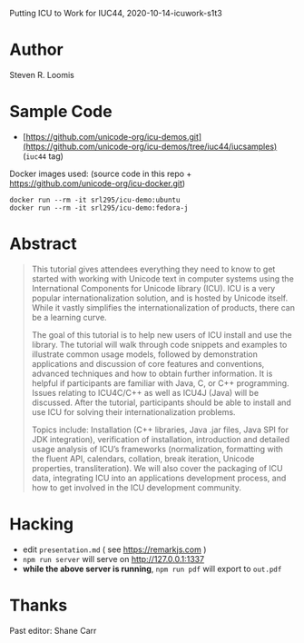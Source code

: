 Putting ICU to Work for IUC44, 2020-10-14-icuwork-s1t3
###

Author
===

Steven R. Loomis

Sample Code
===

- [https://github.com/unicode-org/icu-demos.git](https://github.com/unicode-org/icu-demos/tree/iuc44/iucsamples) (`iuc44` tag)

Docker images used: (source code in this repo + <https://github.com/unicode-org/icu-docker.git>)
```shell
docker run --rm -it srl295/icu-demo:ubuntu
docker run --rm -it srl295/icu-demo:fedora-j
```

Abstract
===

>This tutorial gives attendees everything they need to know to get started with working with Unicode text in computer systems using the International Components for Unicode library (ICU). ICU is a very popular internationalization solution, and is hosted by Unicode itself. While it vastly simplifies the internationalization of products, there can be a learning curve.
>
>The goal of this tutorial is to help new users of ICU install and use the library. The tutorial will walk through code snippets and examples to illustrate common usage models, followed by demonstration applications and discussion of core features and conventions, advanced techniques and how to obtain further information. It is helpful if participants are familiar with Java, C, or C++ programming. Issues relating to ICU4C/C++ as well as ICU4J (Java) will be discussed. After the tutorial, participants should be able to install and use ICU for solving their internationalization problems.
>
>Topics include: Installation (C++ libraries, Java .jar files, Java SPI for JDK integration), verification of installation, introduction and detailed usage analysis of ICU’s frameworks (normalization, formatting with the fluent API, calendars, collation, break iteration, Unicode properties, transliteration). We will also cover the packaging of ICU data, integrating ICU into an applications development process, and how to get involved in the ICU development community.


Hacking
===

- edit `presentation.md` ( see https://remarkjs.com )
- `npm run server`  will serve on http://127.0.0.1:1337
- **while the above server is running**, `npm run pdf` will export to `out.pdf`

Thanks
===
Past editor: Shane Carr
